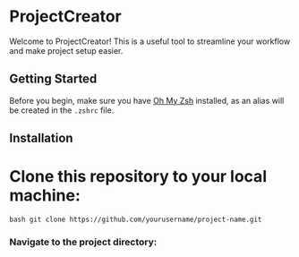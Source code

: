 # ProjectCreator

Welcome to ProjectCreator! This is a useful tool to streamline your workflow and make project setup easier.

## Getting Started

Before you begin, make sure you have [Oh My Zsh](https://ohmyz.sh/) installed, as an alias will be created in the `.zshrc` file.

## Installation

# Clone this repository to your local machine:

   ```bash git clone https://github.com/yourusername/project-name.git```

### Navigate to the project directory:




